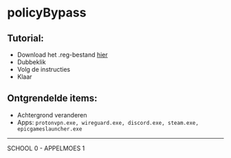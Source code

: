 # policyBypass
## Tutorial:
- Download het .reg-bestand [hier](https://github.com/appelmoesgg/policyBypass/releases/download/main/policyBypass.reg)
- Dubbeklik
- Volg de instructies
- Klaar
## Ontgrendelde items:
- Achtergrond veranderen
- Apps: `protonvpn.exe, wireguard.exe, discord.exe, steam.exe, epicgameslauncher.exe`
-----------------------
SCHOOL 0  - APPELMOES 1
